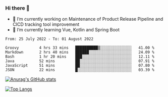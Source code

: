 ### Hi there 👋

- 🔭 I’m currently working on Maintenance of Product Release Pipeline and CICD tracking tool improvement
- 🌱 I’m currently learning Vue, Kotlin and Spring Boot

<!--START_SECTION:waka-->

```text
From: 25 July 2022 - To: 01 August 2022

Groovy         4 hrs 33 mins   ██████████▒░░░░░░░░░░░░░░   41.00 %
Markdown       2 hrs 40 mins   ██████░░░░░░░░░░░░░░░░░░░   24.09 %
Bash           1 hr 20 mins    ███░░░░░░░░░░░░░░░░░░░░░░   12.11 %
Java           52 mins         ██░░░░░░░░░░░░░░░░░░░░░░░   07.91 %
JavaScript     51 mins         ██░░░░░░░░░░░░░░░░░░░░░░░   07.80 %
JSON           22 mins         █░░░░░░░░░░░░░░░░░░░░░░░░   03.39 %
```

<!--END_SECTION:waka-->

[![Anurag's GitHub stats](https://github-readme-stats.vercel.app/api?username=yunhao981&show_icons=true&theme=solarized-dark)](https://github.com/anuraghazra/github-readme-stats)

[![Top Langs](https://github-readme-stats.vercel.app/api/top-langs/?username=yunhao981&theme=solarized-dark&layout=compact)](https://github.com/anuraghazra/github-readme-stats)

<!--
**yunhao981/yunhao981** is a ✨ _special_ ✨ repository because its `README.md` (this file) appears on your GitHub profile.

Here are some ideas to get you started:

- 🔭 I’m currently working on Maintenance of Release Pipeline and CICD tracking tool improvement
- 🌱 I’m currently learning Vue, Kotlin and Spring Boot
- 👯 I’m looking to collaborate on ...
- 🤔 I’m looking for help with ...
- 💬 Ask me about ...
- 📫 How to reach me: ...
- 😄 Pronouns: ...
- ⚡ Fun fact: ...
-->


